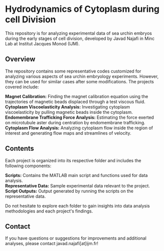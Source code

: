 # Hydrodynamics of Cytoplasm during cell Division 
This repository is for analyzing experimental data of sea urchin embryos during the early stages of cell division, developed by Javad Najafi in Minc Lab at Institut Jacques Monod (IJM). 

## Overview
The repository contains some representative codes customized for analyzing various aspects of sea urchin embryology experiments. However, they can be used for similar cases after some modifications. The projects covered include:

**Magnet Calibration:** Finding the magnet calibration equation using the trajectories of magnetic beads displaced through a test viscous fluid.\
**Cytoplasm Viscoelasticity Analysis:** Investigating cytoplasm viscoelasticity by pulling magnetic beads inside the cytoplasm.\
**Endomembrane Trafficking Force Analysis:** Estimating the force exerted on microtubule aster during centration by endomembrane trafficking.\
**Cytoplasm Flow Analysis:** Analyzing cytoplasm flow inside the region of interest and generating flow maps and streamlines of velocity.

## Contents
Each project is organized into its respective folder and includes the following components:

**Scripts:** Contains the MATLAB main script and functions used for data analysis.\
**Representative Data:** Sample experimental data relevant to the project.\
**Script Outputs:** Output generated by running the scripts on the representative data.

Do not hesitate to explore each folder to gain insights into data analysis methodologies and each project's findings.

## Contact
If you have questions or suggestions for improvements and additional analyses, please contact javad.najafi[at]ijm.fr!
